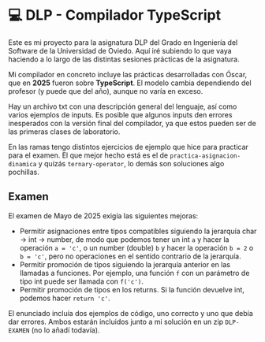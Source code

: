# 💻​ DLP - Compilador TypeScript
Este es mi proyecto para la asignatura DLP del Grado en Ingeniería del Software de la Universidad de Oviedo. Aquí iré subiendo lo que vaya haciendo a lo largo de las distintas sesiones prácticas de la asignatura.

Mi compilador en concreto incluye las prácticas desarrolladas con Óscar, que en **2025** fueron sobre **TypeScript**. El modelo cambia dependiendo del profesor (y puede que del año), aunque no varía en exceso.

Hay un archivo txt con una descripción general del lenguaje, así como varios ejemplos de inputs. Es posible que algunos inputs den errores inesperados con la versión final del compilador, ya que estos pueden ser de las primeras clases de laboratorio.

En las ramas tengo distintos ejercicios de ejemplo que hice para practicar para el examen. El que mejor hecho está es el de `practica-asignacion-dinamica` y quizás `ternary-operator`, lo demás son soluciones algo pochillas.

## Examen
El examen de Mayo de 2025 exigía las siguientes mejoras:
*  Permitir asignaciones entre tipos compatibles siguiendo la jerarquía char -> int -> number, de modo que podemos tener un int `a` y hacer la operación `a = 'c'`, o un number (double) `b` y hacer la operación `b = 2` o `b = 'c'`, pero no operaciones en el sentido contrario de la jerarquía.
*  Permitir promoción de tipos siguiendo la jerarquía anterior en las llamadas a funciones. Por ejemplo, una función `f` con un parámetro de tipo int puede ser llamada con `f('c')`.
*  Permitir promoción de tipos en los returns. Si la función devuelve int, podemos hacer `return 'c'`.

El enunciado incluía dos ejemplos de código, uno correcto y uno que debía dar errores. Ambos estarán incluidos junto a mi solución en un zip `DLP-EXAMEN` (no lo añadí todavía).

